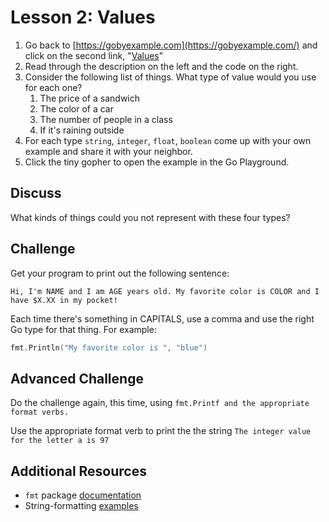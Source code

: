 # Lesson 2: Values

1. Go back to [https://gobyexample.com](https://gobyexample.com/) and click on the second link, "[Values](https://gobyexample.com/values)"
2. Read through the description on the left and the code on the right.
3. Consider the following list of things. What type of value would you use for each one?
   1. The price of a sandwich
   2. The color of a car
   3. The number of people in a class
   4. If it's raining outside
4. For each type `string`, `integer`, `float`, `boolean` come up with your own example and share it with your neighbor.
5. Click the tiny gopher to open the example in the Go Playground.

## Discuss

What kinds of things could you not represent with these four types?

## Challenge

Get your program to print out the following sentence:

`Hi, I'm NAME and I am AGE years old. My favorite color is COLOR and I have $X.XX in my pocket!`

Each time there's something in CAPITALS, use a comma and use the right Go type for that thing. For example:

```go
fmt.Println("My favorite color is ", "blue")
```

## Advanced Challenge

Do the challenge again, this time, using `fmt.Printf and the appropriate format verbs.`

Use the appropriate format verb to print the the string `The integer value for the letter a is 97`

## Additional Resources

* `fmt` package [documentation](https://godoc.org/fmt)
* String-formatting [examples](https://gobyexample.com/string-formatting)



